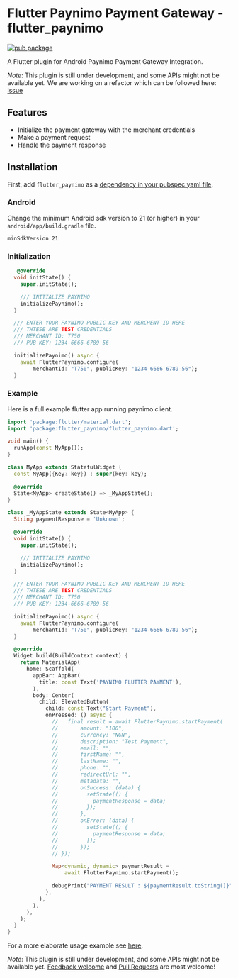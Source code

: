 # Flutter Paynimo Payment Gateway - flutter_paynimo

[![pub package](https://img.shields.io/pub/v/camera.svg)](https://pub.dev/packages/flutter_paynimo)

A Flutter plugin for Android Paynimo Payment Gateway Integration.

*Note*: This plugin is still under development, and some APIs might not be available yet. We are working on a refactor which can be followed here: [issue]()

## Features

* Initialize the payment gateway with the merchant credentials
* Make a payment request
* Handle the payment response

## Installation

First, add `flutter_paynimo` as a [dependency in your pubspec.yaml file](https://flutter.dev/using-packages/).

<!-- ### iOS


``` -->

### Android

Change the minimum Android sdk version to 21 (or higher) in your `android/app/build.gradle` file.

```
minSdkVersion 21
```


<!-- ### Web integration

For web integration details, see the -->

### Initialization


```dart
   @override
  void initState() {
    super.initState();

    /// INITIALIZE PAYNIMO
    initializePaynimo();
  }

  /// ENTER YOUR PAYNIMO PUBLIC KEY AND MERCHENT ID HERE
  /// THTESE ARE TEST CREDENTIALS
  /// MERCHANT ID: T750
  /// PUB KEY: 1234-6666-6789-56

  initializePaynimo() async {
    await FlutterPaynimo.configure(
        merchantId: "T750", publicKey: "1234-6666-6789-56");
  }
```

### Example

Here is a full example flutter app running paynimo client.

```dart
import 'package:flutter/material.dart';
import 'package:flutter_paynimo/flutter_paynimo.dart';

void main() {
  runApp(const MyApp());
}

class MyApp extends StatefulWidget {
  const MyApp({Key? key}) : super(key: key);

  @override
  State<MyApp> createState() => _MyAppState();
}

class _MyAppState extends State<MyApp> {
  String paymentResponse = 'Unknown';

  @override
  void initState() {
    super.initState();

    /// INITIALIZE PAYNIMO
    initializePaynimo();
  }

  /// ENTER YOUR PAYNIMO PUBLIC KEY AND MERCHENT ID HERE
  /// THTESE ARE TEST CREDENTIALS
  /// MERCHANT ID: T750
  /// PUB KEY: 1234-6666-6789-56

  initializePaynimo() async {
    await FlutterPaynimo.configure(
        merchantId: "T750", publicKey: "1234-6666-6789-56");
  }

  @override
  Widget build(BuildContext context) {
    return MaterialApp(
      home: Scaffold(
        appBar: AppBar(
          title: const Text('PAYNIMO FLUTTER PAYMENT'),
        ),
        body: Center(
          child: ElevatedButton(
            child: const Text("Start Payment"),
            onPressed: () async {
              //   final result = await FlutterPaynimo.startPayment(
              //       amount: "100",
              //       currency: "NGN",
              //       description: "Test Payment",
              //       email: "",
              //       firstName: "",
              //       lastName: "",
              //       phone: "",
              //       redirectUrl: "",
              //       metadata: "",
              //       onSuccess: (data) {
              //         setState(() {
              //           paymentResponse = data;
              //         });
              //       },
              //       onError: (data) {
              //         setState(() {
              //           paymentResponse = data;
              //         });
              //       });
              // });

              Map<dynamic, dynamic> paymentResult =
                  await FlutterPaynimo.startPayment();

              debugPrint("PAYMENT RESULT : ${paymentResult.toString()}");
            },
          ),
        ),
      ),
    );
  }
}


```

For a more elaborate usage example see [here](https://github.com/Lavkushwaha/paynimo_flutter_plugin/example/).

*Note*: This plugin is still under development, and some APIs might not be available yet.
[Feedback welcome](https://github.com/flutter/flutter/issues) and
[Pull Requests](https://github.com/flutter/plugins/pulls) are most welcome!